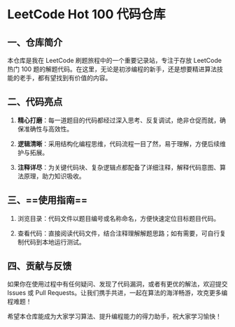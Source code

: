 # LeetCode Hot 100 代码仓库

## 一、仓库简介

本仓库是我在 LeetCode 刷题旅程中的一个重要记录站，专注于存放 LeetCode 热门 100 题的解题代码。在这里，无论是初涉编程的新手，还是想要精进算法技能的老手，都有望找到有价值的内容。

## 二、代码亮点

1. **精心打磨**：每一道题目的代码都经过深入思考、反复调试，绝非仓促而就，确保准确性与高效性。

1. **逻辑清晰**：采用结构化编程思维，代码流程一目了然，易于理解，方便后续维护与拓展。

1. **注释详尽**：为关键代码块、复杂逻辑点都配备了详细注释，解释代码意图、算法原理，助力知识吸收。

## 三、==使用指南==

1. 浏览目录：代码文件以题目编号或名称命名，方便快速定位目标题目代码。

1. 查看代码：直接阅读代码文件，结合注释理解解题思路；如有需要，可自行复制代码到本地运行测试。

## 四、贡献与反馈

如果你在使用过程中有任何疑问、发现了代码漏洞，或者有更优的解法，欢迎提交 Issues 或 Pull Requests。让我们携手共进，一起在算法的海洋畅游，攻克更多编程难题！

希望本仓库能成为大家学习算法、提升编程能力的得力助手，祝大家学习愉快！

 
 